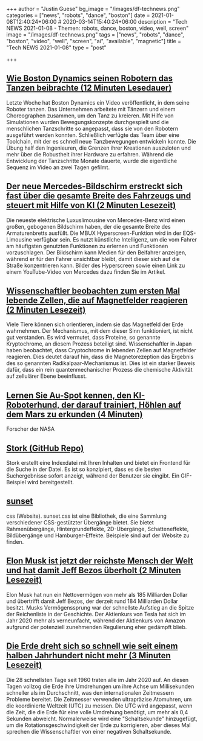 +++
author = "Justin Guese"
bg_image = "/images/df-technews.png"
categories = ["news", "robots", "dance", "boston"]
date = 2021-01-08T12:40:24+06:00 # 2020-03-14T15:40:24+06:00
description = "Tech NEWS 2021-01-08 - Themen: robots, dance, boston, video, well, screen"
image = "/images/df-technews.png"
tags = ["news", "robots", "dance", "boston", "video", "well", "screen", "ai", "available", "magnetic"]
title = "Tech NEWS 2021-01-08"
type = "post"

+++

## [Wie Boston Dynamics seinen Robotern das Tanzen beibrachte (12 Minuten Lesedauer)](https://spectrum.ieee.org/automaton/robotics/humanoids/how-boston-dynamics-taught-its-robots-to-dance/1/01000176e1ae10da-607f3e85-e945-4e72-946a-ec6cadf0f67f-000000/P5ohFqPSFTTumQ6oiQYpkuNrmuYSVm98BQHJ4g5NKF0=175)

 Letzte Woche hat Boston Dynamics ein Video veröffentlicht, in dem seine Roboter tanzen. Das Unternehmen arbeitete mit Tänzern und einem Choreographen zusammen, um den Tanz zu kreieren. Mit Hilfe von Simulationen wurden Bewegungskonzepte durchgespielt und die menschlichen Tanzschritte so angepasst, dass sie von den Robotern ausgeführt werden konnten. Schließlich verfügte das Team über eine Toolchain, mit der es schnell neue Tanzbewegungen entwickeln konnte. Die Übung half den Ingenieuren, die Grenzen ihrer Kreationen auszuloten und mehr über die Robustheit ihrer Hardware zu erfahren. Während die Entwicklung der Tanzschritte Monate dauerte, wurde die eigentliche Sequenz im Video an zwei Tagen gefilmt.

## [Der neue Mercedes-Bildschirm erstreckt sich fast über die gesamte Breite des Fahrzeugs und steuert mit Hilfe von KI (2 Minuten Lesezeit)](https://interestingengineering.com/new-mercedes-screen-spans-nearly-entire-width-of-car-regulates-with-ai/1/01000176e1ae10da-607f3e85-e945-4e72-946a-ec6cadf0f67f-000000/LaG0HA5lDOXidWQrYVoTq6KHegM8uTcEoYMZUcZy5uE=175)

 Die neueste elektrische Luxuslimousine von Mercedes-Benz wird einen großen, gebogenen Bildschirm haben, der die gesamte Breite des Armaturenbretts ausfüllt. Die MBUX Hyperscreen-Funktion wird in der EQS-Limousine verfügbar sein. Es nutzt künstliche Intelligenz, um die vom Fahrer am häufigsten genutzten Funktionen zu erlernen und Funktionen vorzuschlagen. Der Bildschirm kann Medien für den Beifahrer anzeigen, während er für den Fahrer unsichtbar bleibt, damit dieser sich auf die Straße konzentrieren kann. Bilder des Hyperscreen sowie einen Link zu einem YouTube-Video von Mercedes dazu finden Sie im Artikel.

## [Wissenschaftler beobachten zum ersten Mal lebende Zellen, die auf Magnetfelder reagieren (2 Minuten Lesezeit)](https://newatlas.com/biology/live-cells-respond-magnetic-fields//1/01000176e1ae10da-607f3e85-e945-4e72-946a-ec6cadf0f67f-000000/iCfVGFQNFsNrkDPM04sSvqjfj3FRpfpDlfP4R5eDpMo=175)

 Viele Tiere können sich orientieren, indem sie das Magnetfeld der Erde wahrnehmen. Der Mechanismus, mit dem dieser Sinn funktioniert, ist nicht gut verstanden. Es wird vermutet, dass Proteine, so genannte Kryptochrome, an diesem Prozess beteiligt sind. Wissenschaftler in Japan haben beobachtet, dass Cryptochrome in lebenden Zellen auf Magnetfelder reagieren. Dies deutet darauf hin, dass die Magnetorezeption das Ergebnis des so genannten Radikalpaar-Mechanismus ist. Dies ist ein starker Beweis dafür, dass ein rein quantenmechanischer Prozess die chemische Aktivität auf zellulärer Ebene beeinflusst.

## [Lernen Sie Au-Spot kennen, den KI-Roboterhund, der darauf trainiert, Höhlen auf dem Mars zu erkunden (4 Minuten)](https://www.space.com/ai-mars-robot-dogs-agu/1/01000176e1ae10da-607f3e85-e945-4e72-946a-ec6cadf0f67f-000000/gQz4G8FvxwfwEBV5GvdW3iBMOLFtdQSAUTj_H8iK_6g=175)

 Forscher der NASA

## [Stork (GitHub Repo)](https://github.com/jameslittle230/stork/1/01000176e1ae10da-607f3e85-e945-4e72-946a-ec6cadf0f67f-000000/D8GC0xnZls_xSFR2k5wxQ0JKlaaju3sjOmMhVW4Dwa4=175)

 Stork erstellt eine Indexdatei mit Ihren Inhalten und bietet ein Frontend für die Suche in der Datei. Es ist so konzipiert, dass es die besten Suchergebnisse sofort anzeigt, während der Benutzer sie eingibt. Ein GIF-Beispiel wird bereitgestellt.

## [sunset](https://sunsetcss.com//1/01000176e1ae10da-607f3e85-e945-4e72-946a-ec6cadf0f67f-000000/4PW0NRscKFIZ8oA4Nlq6-tPqKn7Y4T02Vq-9MXte-Ro=175)

css (Website). sunset.css ist eine Bibliothek, die eine Sammlung verschiedener CSS-gestützter Übergänge bietet. Sie bietet Rahmenübergänge, Hintergrundeffekte, 2D-Übergänge, Schatteneffekte, Bildübergänge und Hamburger-Effekte. Beispiele sind auf der Website zu finden.

## [Elon Musk ist jetzt der reichste Mensch der Welt und hat damit Jeff Bezos überholt (2 Minuten Lesezeit)](https://www.cnbc.com/2021/01/07/elon-musk-is-now-the-richest-person-in-the-world-passing-jeff-bezos-.html/1/01000176e1ae10da-607f3e85-e945-4e72-946a-ec6cadf0f67f-000000/RzgEXhgeTBIADRy_r0U1ZalV-BGAB6KzDz3m1U3oY84=175)

 Elon Musk hat nun ein Nettovermögen von mehr als 185 Milliarden Dollar und übertrifft damit Jeff Bezos, der derzeit rund 184 Milliarden Dollar besitzt. Musks Vermögenssprung war der schnellste Aufstieg an die Spitze der Reichenliste in der Geschichte. Der Aktienkurs von Tesla hat sich im Jahr 2020 mehr als verneunfacht, während der Aktienkurs von Amazon aufgrund der potenziell zunehmenden Regulierung eher gedämpft blieb.

## [Die Erde dreht sich so schnell wie seit einem halben Jahrhundert nicht mehr (3 Minuten Lesezeit)](https://www.livescience.com/earth-spinning-faster-negative-leap-second.html/1/01000176e1ae10da-607f3e85-e945-4e72-946a-ec6cadf0f67f-000000/nCXJkZf3Im9TDHoIaBU7ukN3mMfOhuyj0VOGuALfkCg=175)

 Die 28 schnellsten Tage seit 1960 traten alle im Jahr 2020 auf. An diesen Tagen vollzog die Erde ihre Umdrehungen um ihre Achse um Millisekunden schneller als im Durchschnitt, was den internationalen Zeitmessern Probleme bereitet. Die Zeitmesser verwenden ultrapräzise Atomuhren, um die koordinierte Weltzeit (UTC) zu messen. Die UTC wird angepasst, wenn die Zeit, die die Erde für eine volle Umdrehung benötigt, um mehr als 0,4 Sekunden abweicht. Normalerweise wird eine "Schaltsekunde" hinzugefügt, um die Rotationsgeschwindigkeit der Erde zu korrigieren, aber dieses Mal sprechen die Wissenschaftler von einer negativen Schaltsekunde.

